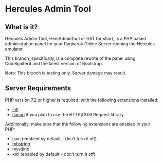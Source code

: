 # Hercules Admin Tool

## What is it?

Hercules Admin Tool, HercAdminTool or HAT for short, is a PHP based administration panel for your Ragnarok Online Server
running the Hercules emulator.

This branch, specifically, is a complete rewrite of the panel using CodeIgniter4 and the latest version of Bootstrap.

Note: This branch is testing only. Server damage may result. 

## Server Requirements

PHP version 7.2 or higher is required, with the following extensions installed:

- [intl](http://php.net/manual/en/intl.requirements.php)
- [libcurl](http://php.net/manual/en/curl.requirements.php) if you plan to use the HTTP\CURLRequest library

Additionally, make sure that the following extensions are enabled in your PHP:

- json (enabled by default - don't turn it off)
- [mbstring](http://php.net/manual/en/mbstring.installation.php)
- [mysqlnd](http://php.net/manual/en/mysqlnd.install.php)
- xml (enabled by default - don't turn it off)
